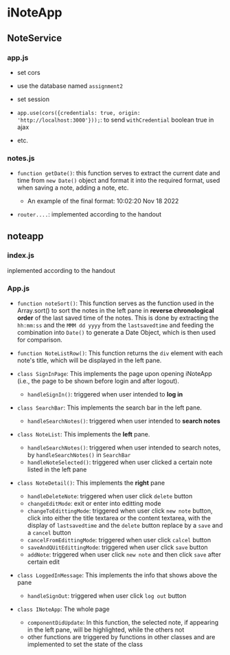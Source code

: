 # iNoteApp

## NoteService

### app.js
* set cors

* use the database named `assignment2`

* set session

* `app.use(cors({credentials: true, origin: 'http://localhost:3000'}));`: to send `withCredential` boolean true in ajax

* etc.

### notes.js
* `function getDate()`: this function serves to extract the current date and time from `new Date()` object and format it into the required format, used when saving a note, adding a note, etc.
  * An example of the final format: 10:02:20 Nov 18 2022

* `router....`: implemented according to the handout

## noteapp

### index.js
inplemented according to the handout

### App.js
* `function noteSort()`: This function serves as the function used in the Array.sort() to sort the notes in the left pane in **reverse chronological order** of the last saved time of the notes. This is done by extracting the `hh:mm:ss` and the `MMM dd yyyy` from the `lastsavedtime` and feeding the combination into `Date()` to generate a Date Object, which is then used for comparison.

* `function NoteListRow()`: This function returns the `div` element with each note's title, which will be displayed in the left pane.

* `class SignInPage`: This implements the page upon opening iNoteApp (i.e., the page to be shown before login and after logout).
  * `handleSignIn()`: triggered when user intended to **log in**

* `class SearchBar`: This implements the search bar in the left pane.
  * `handleSearchNotes()`: triggered when user intended to **search notes**

* `class NoteList`: This implements the **left** pane.
  * `handleSearchNotes()`: triggered when user intended to search notes, by `handleSearchNotes()` in `SearchBar`
  * `handleNoteSelected()`: triggered when user clicked a certain note listed in the left pane

* `class NoteDetail()`: This implements the **right** pane
  * `handleDeleteNote`: triggered when user click `delete` button
  * `changeEditMode`: exit or enter into editting mode
  * `changeToEdittingMode`: triggered when user click `new note` button, click into either the title textarea or the content textarea, with the display of `lastsavedtime` and the `delete` button replace by a `save` and a `cancel` button
  * `cancelFromEdittingMode`: triggered when user click `calcel` button
  * `saveAndQUitEdittingMode`: triggered when user click `save` button
  * `addNote`: triggered when user click `new note` and then click `save` after certain edit

* `class LoggedInMessage`: This implements the info that shows above the pane
  * `handleSignOut`: triggered when user click `log out` button

* `class INoteApp`: The whole page
  * `componentDidUpdate`: In this function, the selected note, if appearing in the left pane, will be highlighted, while the others not
  * other functions are triggered by functions in other classes and are implemented to set the state of the class








